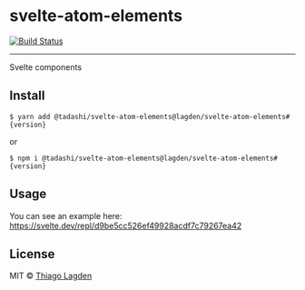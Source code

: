 # svelte-atom-elements

[![Build Status][ci-img]][ci]


[ci-img]:  https://github.com/lagden/svelte-atom-elements/actions/workflows/nodejs.yml/badge.svg
[ci]:      https://github.com/lagden/svelte-atom-elements/actions/workflows/nodejs.yml

---

Svelte components

## Install

```
$ yarn add @tadashi/svelte-atom-elements@lagden/svelte-atom-elements#{version}
```

or

```
$ npm i @tadashi/svelte-atom-elements@lagden/svelte-atom-elements#{version}
```


## Usage

You can see an example here: https://svelte.dev/repl/d9be5cc526ef49928acdf7c79267ea42


## License

MIT © [Thiago Lagden](https://github.com/lagden)
